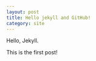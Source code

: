 ```yaml
---
layout: post
title: Hello jekyll and GitHub!
category: site
---
```


Hello, Jekyll.

This is the first post!